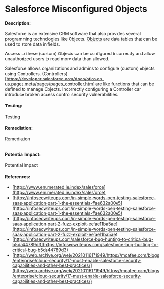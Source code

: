 # Salesforce Misconfigured Objects

#### Description:

Salesforce is an extensive CRM software that also provides several programming technologies like Objects. [Objects](https://developer.salesforce.com/docs/atlas.en-us.object_reference.meta/object_reference/sforce_api_objects_concepts.htm) are data tables that can be used to store data in fields.

Access to these (custom) Objects can be configured incorrectly and allow unauthorized users to read more data than allowed.

Salesforce allows organizations and admins to configure (custom) objects using Controllers. (Controllers)[https://developer.salesforce.com/docs/atlas.en-us.pages.meta/pages/pages_controller.htm] are like functions that can be defined to manage Objects. Incorrectly configuring a Controller can introduce broken access control security vulnerabilities.

#### Testing:

Testing

#### Remediation:

Remediation

<figure><img src="../../.gitbook/assets/salesforce/0.png" alt=""><figcaption></figcaption></figure>


#### Potential Impact:

Potential Impact

#### References:

* [https://www.enumerated.ie/index/salesforce](https://www.enumerated.ie/index/salesforce)
* [https://infosecwriteups.com/in-simple-words-pen-testing-salesforce-saas-application-part-1-the-essentials-ffae632a00e5](https://infosecwriteups.com/in-simple-words-pen-testing-salesforce-saas-application-part-1-the-essentials-ffae632a00e5)
* [https://infosecwriteups.com/in-simple-words-pen-testing-salesforce-saas-application-part-2-fuzz-exploit-eefae11ba5ae](https://infosecwriteups.com/in-simple-words-pen-testing-salesforce-saas-application-part-2-fuzz-exploit-eefae11ba5ae)
* [https://infosecwriteups.com/salesforce-bug-hunting-to-critical-bug-b5da44789d3](https://infosecwriteups.com/salesforce-bug-hunting-to-critical-bug-b5da44789d3)
* [https://web.archive.org/web/20210116171949/https://mcafee.com/blogs/enterprise/cloud-security/17-must-enable-salesforce-security-capabilities-and-other-best-practices/](https://web.archive.org/web/20210116171949/https://mcafee.com/blogs/enterprise/cloud-security/17-must-enable-salesforce-security-capabilities-and-other-best-practices/)

